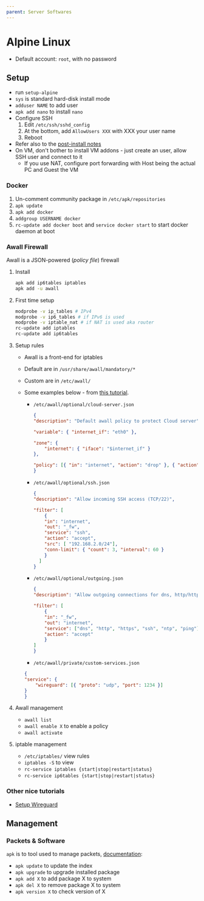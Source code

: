 ```yaml
---
parent: Server Softwares
---
```


# Alpine Linux

* Default account: `root`, with no password

## Setup

* run `setup-alpine`
* `sys` is standard hard-disk install mode
* `adduser NAME` to add user
* `apk add nano` to install `nano`
* Configure SSH
    1. Edit `/etc/ssh/sshd_config`
    1. At the bottom, add `AllowUsers XXX` with XXX your user name
    1. Reboot
* Refer also to the [post-install notes](https://wiki.alpinelinux.org/wiki/Installation#Post-Install)
* On VM, don't bother to install VM addons - just create an user, allow SSH user and connect to it
    * If you use NAT, configure port forwarding with Host being the actual PC and Guest the VM

### Docker

1. Un-comment community package in `/etc/apk/repositories`
1. `apk update`
1. `apk add docker`
1. `addgroup USERNAME docker` 
1. `rc-update add docker boot` and `service docker start` to start docker daemon at boot

### Awall Firewall

Awall is a JSON-powered (_policy file_) firewall

1. Install

    ```bash
    apk add ip6tables iptables
    apk add -u awall
    ```

1. First time setup

    ```bash
    modprobe -v ip_tables # IPv4
    modprobe -v ip6_tables # if IPv6 is used
    modprobe -v iptable_nat # if NAT is used aka router
    rc-update add iptables
    rc-update add ip6tables
    ```

1. Setup rules

    * Awall is a front-end for iptables
    * Default are in `/usr/share/awall/mandatory/*`
    * Custom are in `/etc/awall/`
    * Some examples below - from [this tutorial](https://www.cyberciti.biz/faq/how-to-set-up-a-firewall-with-awall-on-alpine-linux/).
        * `/etc/awall/optional/cloud-server.json`

            ```json
            {
            "description": "Default awall policy to protect Cloud server",

            "variable": { "internet_if": "eth0" },

            "zone": {
                "internet": { "iface": "$internet_if" }
            },

            "policy": [{ "in": "internet", "action": "drop" }, { "action": "reject" }]
            }
            ```

        * `/etc/awall/optional/ssh.json`

            ```json
            {
            "description": "Allow incoming SSH access (TCP/22)",

            "filter": [
                {
                "in": "internet",
                "out": "_fw",
                "service": "ssh",
                "action": "accept",
                "src": [ "192.168.2.0/24"],
                "conn-limit": { "count": 3, "interval": 60 }
                }
              ]
            }
            ```

        * `/etc/awall/optional/outgoing.json`

            ```json
            {
            "description": "Allow outgoing connections for dns, http/https, ssh, ntp, ssh and ping",

            "filter": [
                {
                "in": "_fw",
                "out": "internet",
                "service": ["dns", "http", "https", "ssh", "ntp", "ping"],
                "action": "accept"
                }
            ]
            }
            ```

        * `/etc/awall/private/custom-services.json`

        ```json
        {
        "service": {
            "wireguard": [{ "proto": "udp", "port": 1234 }]
        }
        }
        ```

1. Awall management

    * `awall list`
    * `awall enable X` to enable a policy
    * `awall activate`

1. iptable management

    * `/etc/iptables/` view rules
    * `iptables -S` to view
    * `rc-service iptables {start|stop|restart|status}`
    * `rc-service ip6tables {start|stop|restart|status}`

### Other nice tutorials

* [Setup Wireguard](https://www.cyberciti.biz/faq/how-to-set-up-wireguard-vpn-server-on-alpine-linux/)

## Management

### Packets & Software

`apk` is to tool used to manage packets, [documentation](https://wiki.alpinelinux.org/wiki/Alpine_Linux_package_management):

* `apk update` to update the index
* `apk upgrade` to upgrade installed package
* `apk add X` to add package X to system
* `apk del X` to remove package X to system
* `apk version X` to check version of X
